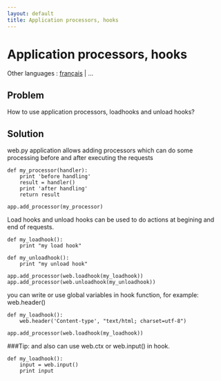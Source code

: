 ```yaml
---
layout: default
title: Application processors, hooks
---
```


# Application processors, hooks

Other languages : [français](/../cookbook/application_processors.fr) | ...

##  Problem

How to use application processors, loadhooks and unload hooks?

## Solution

web.py application allows adding processors which can do some processing before and after executing the requests

    def my_processor(handler):
        print 'before handling'
        result = handler()
        print 'after handling'
        return result

    app.add_processor(my_processor)

Load hooks and unload hooks can be used to do actions at begining and end of requests.

    def my_loadhook():
        print "my load hook"

    def my_unloadhook():
        print "my unload hook"

    app.add_processor(web.loadhook(my_loadhook))
    app.add_processor(web.unloadhook(my_unloadhook))

you can write or use global variables in hook function, for example: web.header()

    def my_loadhook():
        web.header('Content-type', "text/html; charset=utf-8")

    app.add_processor(web.loadhook(my_loadhook))

###Tip: and also can use web.ctx or web.input() in hook.

    def my_loadhook():
        input = web.input()
        print input
